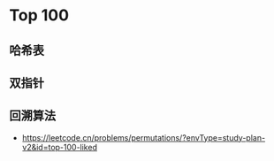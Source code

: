 # Top 100

## 哈希表









## 双指针







## 回溯算法

- https://leetcode.cn/problems/permutations/?envType=study-plan-v2&id=top-100-liked



